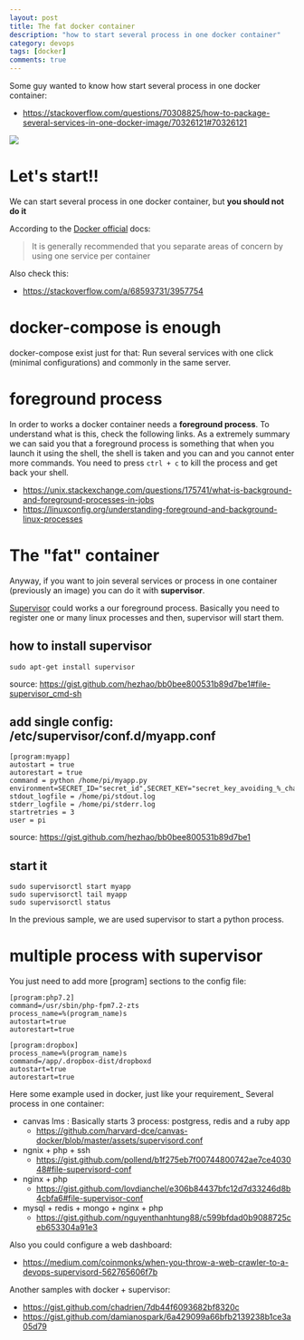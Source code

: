 ```yaml
---
layout: post
title: The fat docker container
description: "how to start several process in one docker container"
category: devops
tags: [docker]
comments: true
---
```


Some guy wanted to know how start several process in one docker container:

- https://stackoverflow.com/questions/70308825/how-to-package-several-services-in-one-docker-image/70326121#70326121

![](https://i.ytimg.com/vi/rkvCFgKvl2I/maxresdefault.jpg)

# Let's start!!

We can start several process in one docker container, but **you should not do it**

According to the [Docker official](https://stackoverflow.com/a/58387258/3957754) docs:

> It is generally recommended that you separate areas of concern by using one service per container

Also check this:

- https://stackoverflow.com/a/68593731/3957754

# docker-compose is enough

docker-compose exist just for that: Run several services with one click (minimal configurations) and commonly in the same server.

# foreground process

In order to works a docker container needs a **foreground process**. To understand what is this, check the following links. As a extremely summary we can said you that a foreground process is something that when you launch it using the shell, the shell is taken and you can and you cannot enter more commands. You need to press `ctrl + c` to kill the process and get back your shell.

- https://unix.stackexchange.com/questions/175741/what-is-background-and-foreground-processes-in-jobs
- https://linuxconfig.org/understanding-foreground-and-background-linux-processes

# The "fat" container

Anyway, if you want to join several services or process in one container (previously an image) you can do it with **supervisor**.

[Supervisor](http://supervisord.org/) could works a our foreground process. Basically you need to register one or many linux processes and then, supervisor will start them.

## how to install supervisor

```
sudo apt-get install supervisor
```

source: https://gist.github.com/hezhao/bb0bee800531b89d7be1#file-supervisor_cmd-sh

## add single config: /etc/supervisor/conf.d/myapp.conf

```
[program:myapp]
autostart = true
autorestart = true
command = python /home/pi/myapp.py
environment=SECRET_ID="secret_id",SECRET_KEY="secret_key_avoiding_%_chars"
stdout_logfile = /home/pi/stdout.log
stderr_logfile = /home/pi/stderr.log
startretries = 3
user = pi
```
source: https://gist.github.com/hezhao/bb0bee800531b89d7be1

## start it

```
sudo supervisorctl start myapp
sudo supervisorctl tail myapp
sudo supervisorctl status
```

In the previous sample, we are used supervisor to start a python process.

# multiple process with supervisor

You just need to add more [program] sections to the config file:

```
[program:php7.2]
command=/usr/sbin/php-fpm7.2-zts
process_name=%(program_name)s
autostart=true
autorestart=true

[program:dropbox]
process_name=%(program_name)s
command=/app/.dropbox-dist/dropboxd
autostart=true
autorestart=true
```

Here some example used in docker, just like your requirement_ Several process in one container:

- canvas lms : Basically starts 3 process: postgress, redis and a ruby app
  - https://github.com/harvard-dce/canvas-docker/blob/master/assets/supervisord.conf
- ngnix + php + ssh
  - https://gist.github.com/pollend/b1f275eb7f00744800742ae7ce403048#file-supervisord-conf
- nginx + php
  - https://gist.github.com/lovdianchel/e306b84437bfc12d7d33246d8b4cbfa6#file-supervisor-conf
- mysql + redis + mongo + nginx + php
  - https://gist.github.com/nguyenthanhtung88/c599bfdad0b9088725ceb653304a91e3

Also you could configure a web dashboard:

- https://medium.com/coinmonks/when-you-throw-a-web-crawler-to-a-devops-supervisord-562765606f7b

Another samples with docker + supervisor:

- https://gist.github.com/chadrien/7db44f6093682bf8320c
- https://gist.github.com/damianospark/6a429099a66bfb2139238b1ce3a05d79
